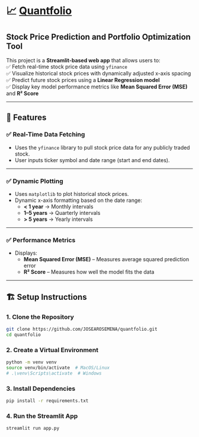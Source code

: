 # 📈 [Quantfolio](https://quantfolio.streamlit.app/)
## Stock Price Prediction and Portfolio Optimization Tool  
This project is a **Streamlit-based web app** that allows users to:  
✅ Fetch real-time stock price data using `yfinance`  
✅ Visualize historical stock prices with dynamically adjusted x-axis spacing  
✅ Predict future stock prices using a **Linear Regression model**  
✅ Display key model performance metrics like **Mean Squared Error (MSE)** and **R² Score**  

---

## 🚀 Features  
### ✅ **Real-Time Data Fetching**  
- Uses the `yfinance` library to pull stock price data for any publicly traded stock.  
- User inputs ticker symbol and date range (start and end dates).  

---

### ✅ **Dynamic Plotting**  
- Uses `matplotlib` to plot historical stock prices.  
- Dynamic x-axis formatting based on the date range:  
  - **< 1 year** → Monthly intervals  
  - **1–5 years** → Quarterly intervals  
  - **> 5 years** → Yearly intervals  

---

### ✅ **Performance Metrics**  
- Displays:  
  - **Mean Squared Error (MSE)** – Measures average squared prediction error  
  - **R² Score** – Measures how well the model fits the data  

---

## 🏗️ Setup Instructions  
### **1. Clone the Repository**  
```bash
git clone https://github.com/JOSEAROSEMENA/quantfolio.git
cd quantfolio
```

### **2. Create a Virtual Environment**
```bash
python -m venv venv  
source venv/bin/activate  # MacOS/Linux  
# .\venv\Scripts\activate  # Windows  
```

### **3. Install Dependencies**  
```bash
pip install -r requirements.txt  
```

### **4. Run the Streamlit App**  
```bash
streamlit run app.py  
```